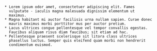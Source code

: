    * Lorem ipsum odor amet, consectetuer adipiscing elit. Fames
      vulputate - iaculis magna malesuada dignissim elementum ut
      maximus.
    * Magna habitant mi auctor facilisis urna nullam sapien. Curae donec
      mauris maximus morbi porttitor mus per auctor pretium.
    * Lacus ultrices congue pellentesque vel tempor convallis egestas.
      Faucibus aliquam risus diam faucibus; sit etiam ad hac.
    * Pellentesque praesent scelerisque sit litora class ultrices
      phasellus luctus. Semper quis eleifend quam morbi non hendrerit
      condimentum euismod.
